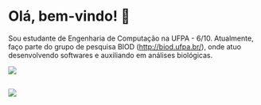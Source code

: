 # Olá, bem-vindo! 👋

Sou estudante de Engenharia de Computação na UFPA - 6/10.
Atualmente, faço parte do grupo de pesquisa BIOD (http://biod.ufpa.br/), onde atuo desenvolvendo softwares e auxiliando em análises biológicas.


<div>
<a href="https://github.com/victoriacardoso">
  <img src="https://github-readme-stats.vercel.app/api/top-langs/?username=victoriacardoso&layout=compact&langs_count=7&theme=dark""/>
  
</div>
                                                                                                                                    
  ##

<div>
  <a href="https://www.linkedin.com/in/victoria-cardoso/" target="_blank"><img src="https://img.shields.io/badge/-LinkedIn-%230077B5?style=for-the-badge&logo=linkedin&logoColor=white" target="somethingUnique"></a> 
</div>
